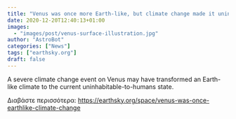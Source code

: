 ```yaml
---
title: "Venus was once more Earth-like, but climate change made it uninhabitable"
date: 2020-12-20T12:40:13+01:00
images:
  - "images/post/venus-surface-illustration.jpg"
author: "AstroBot"
categories: ["News"]
tags: ["earthsky.org"]
draft: false
---
```


A severe climate change event on Venus may have transformed an Earth-like climate to the current uninhabitable-to-humans state.

Διαβάστε περισσότερα: https://earthsky.org/space/venus-was-once-earthlike-climate-change
